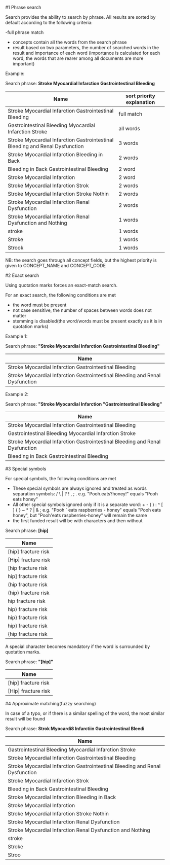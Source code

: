 #1 Phrase search

Search provides the ability to search by phrase. All results are sorted by default according to the following criteria:

 -full phrase match 
- concepts contain all the words from the search phrase
- result based on two parameters, the number of searched words in the result and importance of each word (importance is calculated for each word, the words that are rearer among all documents are more important)

Example:

Search phrase: **Stroke Myocardial Infarction Gastrointestinal Bleeding**

Name | sort priority explanation |
---- | ---- |
Stroke Myocardial Infarction Gastrointestinal Bleeding| full match  |
Gastrointestinal Bleeding Myocardial Infarction Stroke| all words |
Stroke Myocardial Infarction  Gastrointestinal Bleeding and Renal Dysfunction| 3 words |
Stroke Myocardial Infarction Bleeding in Back| 2 words |
Bleeding in Back Gastrointestinal Bleeding| 2 word |
Stroke Myocardial Infarction| 2 word |
Stroke Myocardial Infarction Strok| 2 words |
Stroke Myocardial Infarction Stroke Nothin| 2 words |
Stroke Myocardial Infarction  Renal Dysfunction| 2 words |
Stroke Myocardial Infarction Renal Dysfunction and Nothing| 1 words |
stroke| 1 words |
Stroke| 1 words |
Strook| 1 words |


NB: the search goes through all concept fields, but the highest priority is given to CONCEPT_NAME and CONCEPT_CODE

#2 Exact search

Using quotation marks forces an exact-match search. 

For an exact search, the following conditions are met
- the word must be present
- not case sensitive, the number of spaces between words does not matter
- stemming is disabled(the word/words must be present exactly as it is in quotation marks)

Example 1:

Search phrase: **"Stroke Myocardial Infarction Gastrointestinal Bleeding"**

Name |
--- | 
Stroke Myocardial Infarction Gastrointestinal Bleeding |
Stroke Myocardial Infarction  Gastrointestinal Bleeding and Renal Dysfunction |

Example 2:

Search phrase:  **"Stroke Myocardial Infarction "Gastrointestinal Bleeding"**

Name |
--- |
Stroke Myocardial Infarction Gastrointestinal Bleeding |
Gastrointestinal Bleeding Myocardial Infarction Stroke |
Stroke Myocardial Infarction  Gastrointestinal Bleeding and Renal Dysfunction |
Bleeding in Back Gastrointestinal Bleeding |

#3 Special symbols

For special symbols, the following conditions are met
- These special symbols are always ignored and treated as words separation symbols: / \ | ? ! , ;   .
  e.g. "Pooh.eats?honey!" equals "Pooh eats honey" 
- All other special symbols ignored only if it is a separate word: + - ( ) : ^ [ ] { } ~ * ? | & ;
  e.g. "Pooh ` eats raspberries - honey" equals "Pooh eats honey", but "Pooh'eats raspberries-honey" will remain the same  
- the first funded result will be with characters and then without

Search phrase: **[hip]**

Name |
--- |
[hip] fracture risk |
[Hip] fracture risk |
[hip fracture risk |
hip] fracture risk |
(hip fracture risk |
(hip) fracture risk |
hip fracture risk |
hip) fracture risk |
hip} fracture risk |
hip} fracture risk |
{hip fracture risk |


A special character becomes mandatory if the word is surrounded by quotation marks.

Search phrase:  **"[hip]"**

Name |
--- |
[hip] fracture risk | 
[Hip] fracture risk | 


#4 Approximate matching(fuzzy searching)

In case of a typo, or if there is a similar spelling of the word, the most similar result will be found

Search phrase: **Strok Myocardi8 Infarctiin Gastrointestinal Bleedi**

Name |
--- | 
Gastrointestinal Bleeding Myocardial Infarction Stroke|
Stroke Myocardial Infarction Gastrointestinal Bleeding|
Stroke Myocardial Infarction  Gastrointestinal Bleeding and Renal Dysfunction|
Stroke Myocardial Infarction Strok|
Bleeding in Back Gastrointestinal Bleeding|
Stroke Myocardial Infarction Bleeding in Back|
Stroke Myocardial Infarction|
Stroke Myocardial Infarction Stroke Nothin|
Stroke Myocardial Infarction  Renal Dysfunction|
Stroke Myocardial Infarction Renal Dysfunction and Nothing|
stroke|
Stroke|
Stroo |
